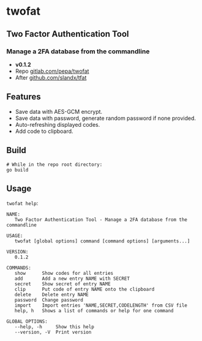 # twofat
## Two Factor Authentication Tool
### Manage a 2FA database from the commandline
* **v0.1.2**
* Repo [gitlab.com/pepa/twofat](https://gitlab.com/pepa65/twofat)
* After [github.com/slandx/tfat](https://github.com/slandx/tfat)

## Features
- Save data with AES-GCM encrypt.
- Save data with password, generate random password if none provided.
- Auto-refreshing displayed codes.
- Add code to clipboard.

## Build
```shell
# While in the repo root directory:
go build
```

## Usage
`twofat help`:
```
NAME:
   Two Factor Authentication Tool - Manage a 2FA database from the commandline

USAGE:
   twofat [global options] command [command options] [arguments...]

VERSION:
   0.1.2

COMMANDS:
   show      Show codes for all entries
   add       Add a new entry NAME with SECRET
   secret    Show secret of entry NAME
   clip      Put code of entry NAME onto the clipboard
   delete    Delete entry NAME
   password  Change password
   import    Import entries 'NAME,SECRET,CODELENGTH' from CSV file
   help, h   Shows a list of commands or help for one command

GLOBAL OPTIONS:
   --help, -h     Show this help
   --version, -V  Print version
```
